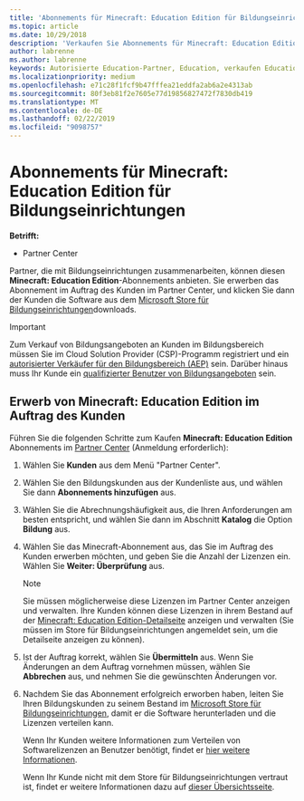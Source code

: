 ```yaml
---
title: 'Abonnements für Minecraft: Education Edition für Bildungseinrichtungen verkaufen'
ms.topic: article
ms.date: 10/29/2018
description: 'Verkaufen Sie Abonnements für Minecraft: Education Edition an qualifizierte Bildungseinrichtungen.'
author: labrenne
ms.author: labrenne
keywords: Autorisierte Education-Partner, Education, verkaufen Education, Schulen
ms.localizationpriority: medium
ms.openlocfilehash: e71c28f1fcf9b47fffea21eddfa2ab6a2e4313ab
ms.sourcegitcommit: 80f3eb81f2e7605e77d19856827472f7830db419
ms.translationtype: MT
ms.contentlocale: de-DE
ms.lasthandoff: 02/22/2019
ms.locfileid: "9098757"
---
```

# <a name="sell-minecraft-education-edition-subscriptions-to-education-customers"></a>Abonnements für Minecraft: Education Edition für Bildungseinrichtungen

**Betrifft:**

-  Partner Center

Partner, die mit Bildungseinrichtungen zusammenarbeiten, können diesen **Minecraft: Education Edition**-Abonnements anbieten. Sie erwerben das Abonnement im Auftrag des Kunden im Partner Center, und klicken Sie dann der Kunden die Software aus dem [Microsoft Store für Bildungseinrichtungen](https://educationstore.microsoft.com)downloads. 

>[!IMPORTANT]
>Zum Verkauf von Bildungsangeboten an Kunden im Bildungsbereich müssen Sie im Cloud Solution Provider (CSP)-Programm registriert und ein [autorisierter Verkäufer für den Bildungsbereich (AEP)](https://www.mepn.com) sein. Darüber hinaus muss Ihr Kunde ein [qualifizierter Benutzer von Bildungsangeboten](https://www.microsoftvolumelicensing.com/DocumentSearch.aspx?Mode=3&DocumentTypeId=7) sein.  

 
## <a name="buy-minecraft-education-edition-on-behalf-of-your-customer"></a>Erwerb von **Minecraft: Education Edition** im Auftrag des Kunden

Führen Sie die folgenden Schritte zum Kaufen **Minecraft: Education Edition** Abonnements im [Partner Center](https://partnercenter.microsoft.com/pcv/dashboard/overview
) (Anmeldung erforderlich):

  1.  Wählen Sie **Kunden** aus dem Menü "Partner Center".
  
  2.  Wählen Sie den Bildungskunden aus der Kundenliste aus, und wählen Sie dann **Abonnements hinzufügen** aus.
  
  3.  Wählen Sie die Abrechnungshäufigkeit aus, die Ihren Anforderungen am besten entspricht, und wählen Sie dann im Abschnitt **Katalog** die Option **Bildung** aus.

  4.  Wählen Sie das Minecraft-Abonnement aus, das Sie im Auftrag des Kunden erwerben möchten, und geben Sie die Anzahl der Lizenzen ein. Wählen Sie **Weiter: Überprüfung** aus.

      >[!NOTE]
      >Sie müssen möglicherweise diese Lizenzen im Partner Center anzeigen und verwalten. Ihre Kunden können diese Lizenzen in ihrem Bestand auf der [Minecraft: Education Edition-Detailseite](https://educationstore.microsoft.com/en-us/store/details/minecraft-education-edition/9nblggh4r2r6) anzeigen und verwalten (Sie müssen im Store für Bildungseinrichtungen angemeldet sein, um die Detailseite anzeigen zu können). 

  5.  Ist der Auftrag korrekt, wählen Sie **Übermitteln** aus. Wenn Sie Änderungen an dem Auftrag vornehmen müssen, wählen Sie **Abbrechen** aus, und nehmen Sie die gewünschten Änderungen vor.   

  6.  Nachdem Sie das Abonnement erfolgreich erworben haben, leiten Sie Ihren Bildungskunden zu seinem Bestand im [Microsoft Store für Bildungseinrichtungen](https://educationstore.microsoft.com), damit er die Software herunterladen und die Lizenzen verteilen kann.

      Wenn Ihr Kunden weitere Informationen zum Verteilen von Softwarelizenzen an Benutzer benötigt, findet er [hier weitere Informationen](https://docs.microsoft.com/education/windows/school-get-minecraft#distribute-minecraft).  
  
      Wenn Ihr Kunde nicht mit dem Store für Bildungseinrichtungen vertraut ist, findet er weitere Informationen dazu auf [dieser Übersichtsseite](https://docs.microsoft.com/microsoft-store/windows-store-for-business-overview).  

      

